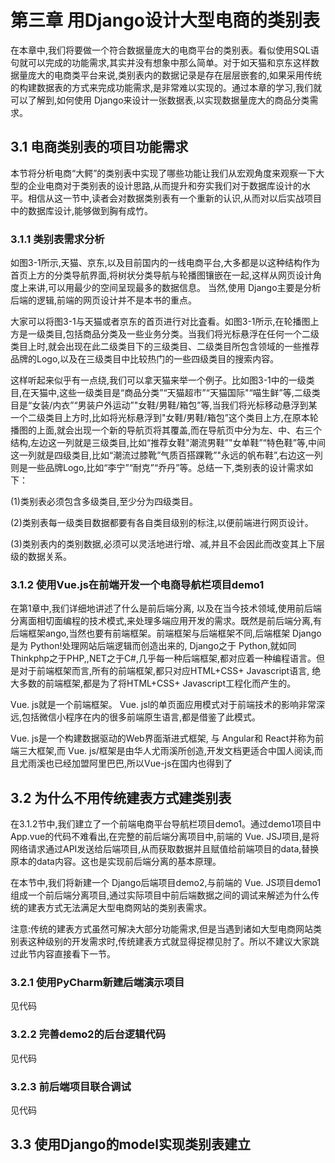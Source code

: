 # 第三章 用Django设计大型电商的类别表

在本章中,我们将要做一个符合数据量庞大的电商平台的类别表。看似使用SQL语句就可以完成的功能需求,其实并没有想象中那么简单。对于如天猫和京东这样数据量庞大的电商类平台来说,类别表内的数据记录是存在层层嵌套的,如果采用传统的构建数据表的方式来完成功能需求,是非常难以实现的。通过本章的学习,我们就可以了解到,如何使用 Django来设计一张数据表,以实现数据量庞大的商品分类需求。

## 3.1 电商类别表的项目功能需求

本节将分析电商“大鳄”的类别表中实现了哪些功能让我们从宏观角度来观察一下大型的企业电商对于类别表的设计思路,从而提升和夯实我们对于数据库设计的水平。相信从这一节中,读者会对数据类别表有一个重新的认识,从而对以后实战项目中的数据库设计,能够做到胸有成竹。

### 3.1.1 类别表需求分析

如图3-1所示,天猫、京东,以及目前国内的一线电商平台,大多都是以这种结构作为首页上方的分类导航界面,将树状分类导航与轮播图镶嵌在一起,这样从网页设计角度上来讲,可以用最少的空间呈现最多的数据信息。
当然,使用 Django主要是分析后端的逻辑,前端的网页设计并不是本书的重点。

大家可以将图3-1与天猫或者京东的首页进行对比査看。如图3-1所示,在轮播图上方是一级类目,包括商品分类及一些业务分类。当我们将光标悬浮在任何一个二级类目上时,就会出现在此二级类目下的三级类目、二级类目所包含领域的一些推荐品牌的Logo,以及在三级类目中比较热门的一些四级类目的搜索内容。

这样听起来似乎有一点绕,我们可以拿天猫来举一个例子。比如图3-1中的一级类目,在天猫中,这些一级类目是“商品分类”“天猫超市”“天猫国际"“喵生鲜”等,二级类目是“女装/内衣”“男装户外运动”"女鞋/男鞋/箱包”等,当我们将光标移动悬浮到某一个二级类目上方时,比如将光标悬浮到"女鞋/男鞋/箱包”这个类目上方,在原本轮播图的上面,就会出现一个新的导航页将其覆盖,而在导航页中分为左、中、右三个结构,左边这一列就是三级类目,比如“推荐女鞋"潮流男鞋”"女单鞋”“特色鞋”等,中间这一列就是四级类目,比如“潮流过膝靴”气质百搭踝靴”"永远的帆布鞋”,右边这一列则是一些品牌Logo,比如“李宁”“耐克”“乔丹”等。总结一下,类别表的设计需求如下：

(1)类别表必须包含多级类目,至少分为四级类目。

(2)类别表每一级类目数据都要有各自类目级别的标注,以便前端进行网页设计。

(3)类别表内的类别数据,必须可以灵活地进行增、减,并且不会因此而改变其上下层级的数据关系。

### 3.1.2 使用Vue.js在前端开发一个电商导航栏项目demo1

在第1章中,我们详细地讲述了什么是前后端分离, 以及在当今技术领域,使用前后端分离面相切面编程的技术模式,来处理多端应用开发的需求。既然是前后端分离,有后端框架ango,当然也要有前端框架。前端框架与后端框架不同,后端框架 Django是为 Python!处理网站后端逻辑而创造出来的, Django之于 Python,就如同Thinkphp之于PHP,,NET之于C#,几乎每一种后端框架,都对应着一种编程语言。但是对于前端框架而言,所有的前端框架,都只对应HTML+CSS+ Javascript语言, 绝大多数的前端框架,都是为了将HTML+CSS+ Javascript工程化而产生的。

Vue. js就是一个前端框架。 Vue. jsl的单页面应用模式对于前端技术的影响非常深远,包括微信小程序在内的很多前端原生语言,都是借鉴了此模式。

Vue. js是一个构建数据驱动的Web界面渐进式框架, 与 Angular和 React并称为前端三大框架,而 Vue. js/框架是由华人尤雨溪所创造,开发文档更适合中国人阅读,而且尤雨溪也已经加盟阿里巴巴,所以Vue-js在国内也得到了

## 3.2 为什么不用传统建表方式建类别表

在3.1.2节中,我们建立了一个前端电商平台导航栏项目demo1。通过demo1项目中App.vue的代码不难看出,在完整的前后端分离项目中,前端的 Vue. JSJ项目,是将网络请求通过API发送给后端项目,从而获取数据并且赋值给前端项目的data,替换原本的data内容。这也是实现前后端分离的基本原理。

在本节中,我们将新建一个 Django后端项目demo2,与前端的 Vue. JS项目demo1组成一个前后端分离项目,通过实际项目中前后端数据之间的调试来解述为什么传统的建表方式无法满足大型电商网站的类别表需求。

注意:传统的建表方式虽然可解决大部分功能需求,但是当遇到诸如大型电商网站类别表这种级别的开发需求时,传统建表方式就显得捉襟见肘了。所以不建议大家跳过此节内容直接看下一节。

### 3.2.1 使用PyCharm新建后端演示项目

见代码

### 3.2.2 完善demo2的后台逻辑代码

见代码

### 3.2.3 前后端项目联合调试

见代码

## 3.3 使用Django的model实现类别表建立





